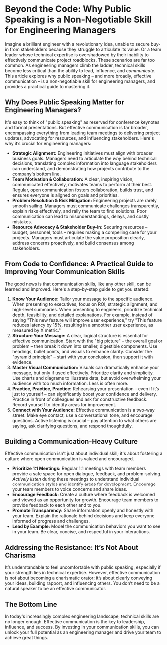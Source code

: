 # Beyond the Code: Why Public Speaking is a Non-Negotiable Skill for Engineering Managers

Imagine a brilliant engineer with a revolutionary idea, unable to secure buy-in from stakeholders because they struggle to articulate its value. Or a team leader whose technical expertise is overshadowed by their inability to effectively communicate project roadblocks. These scenarios are far too common. As engineering managers climb the ladder, technical skills become less critical than the ability to lead, influence, and *communicate*. This article explores why public speaking – and more broadly, effective communication – is a non-negotiable skill for engineering managers, and provides a practical guide to mastering it.

## Why Does Public Speaking Matter for Engineering Managers?

It's easy to think of "public speaking" as reserved for conference keynotes and formal presentations. But effective communication is far broader, encompassing everything from leading team meetings to delivering project updates, advocating for resources, and influencing stakeholders. Here's why it’s crucial for engineering managers:

*   **Strategic Alignment:** Engineering initiatives must align with broader business goals. Managers need to articulate the *why* behind technical decisions, translating complex information into language stakeholders can understand, and demonstrating how projects contribute to the company's bottom line.
*   **Team Motivation & Collaboration:** A clear, inspiring vision, communicated effectively, motivates teams to perform at their best. Regular, open communication fosters collaboration, builds trust, and ensures everyone is aligned on goals and priorities.
*   **Problem Resolution & Risk Mitigation:**  Engineering projects are rarely smooth sailing. Managers must communicate challenges transparently, explain risks effectively, and rally the team to find solutions. Poor communication can lead to misunderstandings, delays, and costly mistakes.
*   **Resource Advocacy & Stakeholder Buy-in:** Securing resources – budget, personnel, tools – requires making a compelling case for your projects. Managers must articulate the value proposition clearly, address concerns proactively, and build consensus among stakeholders.

## From Code to Confidence: A Practical Guide to Improving Your Communication Skills

The good news is that communication skills, like any other skill, can be learned and improved. Here's a step-by-step guide to get you started:

1.  **Know Your Audience:** Tailor your message to the specific audience. When presenting to executives, focus on ROI, strategic alignment, and high-level summaries. When presenting to engineers, prioritize technical depth, feasibility, and detailed explanations. For example, instead of saying "This new feature will improve user experience," try "This feature reduces latency by 15%, resulting in a smoother user experience, as measured by X metric." 
2.  **Structure Your Message:**  A clear, logical structure is essential for effective communication. Start with the "big picture" – the overall goal or problem – then break it down into smaller, digestible components. Use headings, bullet points, and visuals to enhance clarity. Consider the "pyramid principle" – start with your conclusion, then support it with evidence.
3.  **Master Visual Communication:** Visuals can dramatically enhance your message, but only if used effectively. Prioritize clarity and simplicity. Use charts and diagrams to illustrate data, but avoid overwhelming your audience with too much information. Less is often more.
4.  **Practice, Practice, Practice:**  Rehearsing your presentation – even if it’s just to yourself – can significantly boost your confidence and delivery. Practice in front of colleagues and ask for constructive feedback. Record yourself to identify areas for improvement.
5.  **Connect with Your Audience:** Effective communication is a two-way street. Make eye contact, use a conversational tone, and encourage questions. Active listening is crucial – pay attention to what others are saying, ask clarifying questions, and respond thoughtfully.



## Building a Communication-Heavy Culture

Effective communication isn’t just about individual skill; it's about fostering a culture where open communication is valued and encouraged.

*   **Prioritize 1:1 Meetings:** Regular 1:1 meetings with team members provide a safe space for open dialogue, feedback, and problem-solving. *Actively listen* during these meetings to understand individual communication styles and identify areas for development. Encourage your team members to voice concerns and share ideas.
*   **Encourage Feedback:** Create a culture where feedback is welcomed and viewed as an opportunity for growth. Encourage team members to provide feedback to each other and to you. 
*   **Promote Transparency:**  Share information openly and honestly with your team. Explain the rationale behind decisions and keep everyone informed of progress and challenges.
*   **Lead by Example:** Model the communication behaviors you want to see in your team. Be clear, concise, and respectful in your interactions.




## Addressing the Resistance: It’s Not About Charisma

It’s understandable to feel uncomfortable with public speaking, especially if your strength lies in technical expertise. However, effective communication is not about becoming a charismatic orator; it’s about clearly conveying your ideas, building rapport, and influencing others. You don’t need to be a natural speaker to be an effective communicator.

## The Bottom Line

In today's increasingly complex engineering landscape, technical skills are no longer enough. Effective communication is the key to leadership, influence, and success. By investing in your communication skills, you can unlock your full potential as an engineering manager and drive your team to achieve great things.